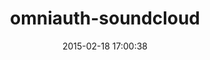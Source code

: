 ---
layout: post
title:  "omniauth-soundcloud"
repo:   "soundcloud/omniauth-soundcloud"
date:   2015-02-18 17:00:38
gemurl: https://github.com/soundcloud/omniauth-soundcloud
---
